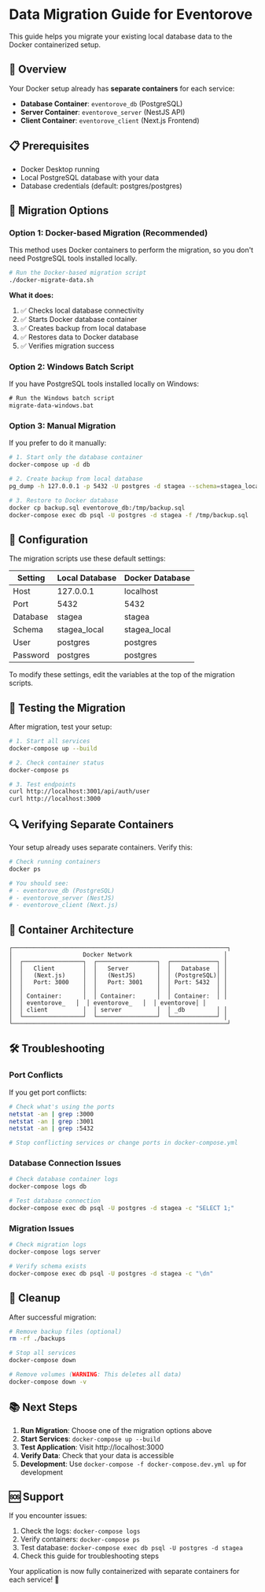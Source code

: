 # Data Migration Guide for Eventorove

This guide helps you migrate your existing local database data to the Docker containerized setup.

## 🎯 Overview

Your Docker setup already has **separate containers** for each service:
- **Database Container**: `eventorove_db` (PostgreSQL)
- **Server Container**: `eventorove_server` (NestJS API)
- **Client Container**: `eventorove_client` (Next.js Frontend)

## 📋 Prerequisites

- Docker Desktop running
- Local PostgreSQL database with your data
- Database credentials (default: postgres/postgres)

## 🚀 Migration Options

### Option 1: Docker-based Migration (Recommended)

This method uses Docker containers to perform the migration, so you don't need PostgreSQL tools installed locally.

```bash
# Run the Docker-based migration script
./docker-migrate-data.sh
```

**What it does:**
1. ✅ Checks local database connectivity
2. ✅ Starts Docker database container
3. ✅ Creates backup from local database
4. ✅ Restores data to Docker database
5. ✅ Verifies migration success

### Option 2: Windows Batch Script

If you have PostgreSQL tools installed locally on Windows:

```cmd
# Run the Windows batch script
migrate-data-windows.bat
```

### Option 3: Manual Migration

If you prefer to do it manually:

```bash
# 1. Start only the database container
docker-compose up -d db

# 2. Create backup from local database
pg_dump -h 127.0.0.1 -p 5432 -U postgres -d stagea --schema=stagea_local --no-owner --no-privileges -f backup.sql

# 3. Restore to Docker database
docker cp backup.sql eventorove_db:/tmp/backup.sql
docker-compose exec db psql -U postgres -d stagea -f /tmp/backup.sql
```

## 🔧 Configuration

The migration scripts use these default settings:

| Setting | Local Database | Docker Database |
|---------|----------------|-----------------|
| Host | 127.0.0.1 | localhost |
| Port | 5432 | 5432 |
| Database | stagea | stagea |
| Schema | stagea_local | stagea_local |
| User | postgres | postgres |
| Password | postgres | postgres |

To modify these settings, edit the variables at the top of the migration scripts.

## 🧪 Testing the Migration

After migration, test your setup:

```bash
# 1. Start all services
docker-compose up --build

# 2. Check container status
docker-compose ps

# 3. Test endpoints
curl http://localhost:3001/api/auth/user
curl http://localhost:3000
```

## 🔍 Verifying Separate Containers

Your setup already uses separate containers. Verify this:

```bash
# Check running containers
docker ps

# You should see:
# - eventorove_db (PostgreSQL)
# - eventorove_server (NestJS)
# - eventorove_client (Next.js)
```

## 📁 Container Architecture

```
┌─────────────────────────────────────────────────────────────┐
│                    Docker Network                          │
│  ┌─────────────────┐  ┌─────────────────┐  ┌─────────────┐ │
│  │   Client        │  │   Server        │  │   Database  │ │
│  │   (Next.js)     │  │   (NestJS)      │  │ (PostgreSQL)│ │
│  │   Port: 3000    │  │   Port: 3001    │  │ Port: 5432  │ │
│  │                 │  │                 │  │             │ │
│  │ Container:      │  │ Container:      │  │ Container:  │ │
│  │ eventorove_   │  │ eventorove_   │  │ eventorove│ │
│  │ client          │  │ server          │  │ _db         │ │
│  └─────────────────┘  └─────────────────┘  └─────────────┘ │
└─────────────────────────────────────────────────────────────┘
```

## 🛠️ Troubleshooting

### Port Conflicts

If you get port conflicts:

```bash
# Check what's using the ports
netstat -an | grep :3000
netstat -an | grep :3001
netstat -an | grep :5432

# Stop conflicting services or change ports in docker-compose.yml
```

### Database Connection Issues

```bash
# Check database container logs
docker-compose logs db

# Test database connection
docker-compose exec db psql -U postgres -d stagea -c "SELECT 1;"
```

### Migration Issues

```bash
# Check migration logs
docker-compose logs server

# Verify schema exists
docker-compose exec db psql -U postgres -d stagea -c "\dn"
```

## 🧹 Cleanup

After successful migration:

```bash
# Remove backup files (optional)
rm -rf ./backups

# Stop all services
docker-compose down

# Remove volumes (WARNING: This deletes all data)
docker-compose down -v
```

## 📚 Next Steps

1. **Run Migration**: Choose one of the migration options above
2. **Start Services**: `docker-compose up --build`
3. **Test Application**: Visit http://localhost:3000
4. **Verify Data**: Check that your data is accessible
5. **Development**: Use `docker-compose -f docker-compose.dev.yml up` for development

## 🆘 Support

If you encounter issues:

1. Check the logs: `docker-compose logs`
2. Verify containers: `docker-compose ps`
3. Test database: `docker-compose exec db psql -U postgres -d stagea`
4. Check this guide for troubleshooting steps

Your application is now fully containerized with separate containers for each service! 🐳

